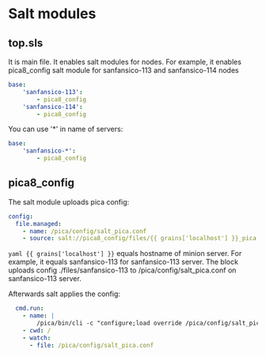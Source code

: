 # Salt modules

## top.sls
It is main file. It enables salt modules for nodes.
For example, it enables pica8_config salt module for sanfansico-113 and sanfansico-114 nodes
```yaml
base:
    'sanfansico-113':
        - pica8_config
    'sanfansico-114':
        - pica8_config
```
You can use '\*' in name of servers:

```yaml
base:
    'sanfansico-*':
        - pica8_config
```

## pica8_config
The salt module uploads pica config:
```yaml
config:
  file.managed:
    - name: /pica/config/salt_pica.conf
    - source: salt://pica8_config/files/{{ grains['localhost'] }}_pica.conf
```
```yaml {{ grains['localhost'] }}``` equals hostname of minion server. For example, it equals sanfansico-113 for sanfansico-113 server. The block uploads config ./files/sanfansico-113 to /pica/config/salt_pica.conf on sanfansico-113 server.

Afterwards salt applies the config:
```yaml
  cmd.run:
    - name: |
        /pica/bin/cli -c "configure;load override /pica/config/salt_pica.conf"
    - cwd: /
    - watch:
      - file: /pica/config/salt_pica.conf
```
